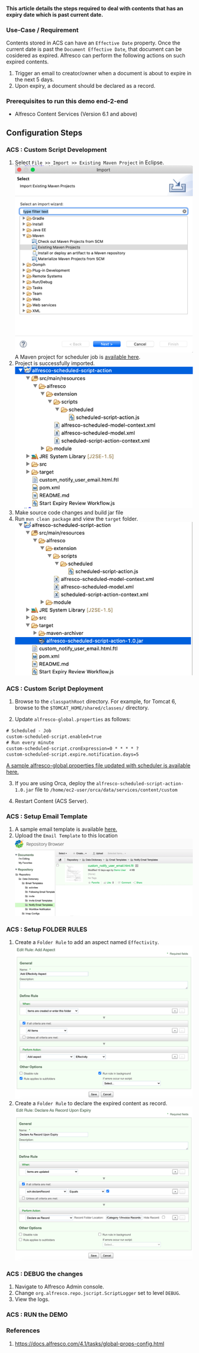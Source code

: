 #### This article details the steps required to deal with contents that has an expiry date which is past current date.

### Use-Case / Requirement
Contents stored in ACS can have an `Effective Date` property. Once the current date is past the `Document Effective Date`, that document can be cosidered as expired. Alfresco can perform the following actions on such expired contents.

1. Trigger an email to creator/owner when a document is about to expire in the next 5 days.
2. Upon expiry, a document should be declared as a record.

### Prerequisites to run this demo end-2-end

* Alfresco Content Services (Version 6.1 and above)

## Configuration Steps

### ACS : Custom Script Development
1. Select `File >> Import >> Existing Maven Project` in Eclipse.
![import-maven-image](assets/import-maven-image.png)
A Maven project for scheduler job is [available here](source-code/alfresco-scheduled-script-action).
2. Project is successfully imported.
![project-image](assets/project-image.png)
3. Make source code changes and build jar file 
4. Run `mvn clean package` and view the `target` folder.
![jar-file-image](assets/jar-file-image.png)



### ACS : Custom Script Deployment
1. Browse to the `classpathRoot` directory.
For example, for Tomcat 6, browse to the `$TOMCAT_HOME/shared/classes/` directory.

2. Update `alfresco-global.properties` as follows:
```
# Scheduled - Job
custom-scheduled-script.enabled=true
# Run every minute
custom-scheduled-script.cronExpression=0 * * * * ?
custom-scheduled-script.expire.notification.days=5
```

[A sample alfresco-global.properties file updated with scheduler is available here.](assets/alfresco-global.properties)

3. If you are using Orca, deploy the `alfresco-scheduled-script-action-1.0.jar` file to `/home/ec2-user/orca/data/services/content/custom`

4. Restart Content (ACS Server).

### ACS : Setup Email Template
1. A sample email template is available [here.](assets/custom_notify_user_email.html.ftl)
2. Upload the `Email Template` to this location
![Email Template](assets/email-template-image.png)

### ACS : Setup FOLDER RULES
1. Create a `Folder Rule` to add an aspect named `Effectivity`.
![Effectivity](assets/add-effectivity-aspect-folder-rule.png)
1. Create a `Folder Rule` to declare the expired content as record.
![Declare As Record](assets/declare-as-record-folder-rule.png)

### ACS : DEBUG the changes

1. Navigate to Alfresco Admin console.
2. Change `org.alfresco.repo.jscript.ScriptLogger` set to level `DEBUG`.
3. View the logs.

### ACS : RUN the DEMO


### References
1. https://docs.alfresco.com/4.1/tasks/global-props-config.html